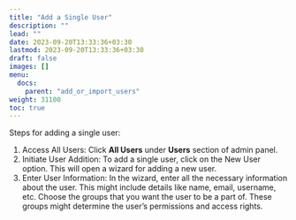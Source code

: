 ```yaml
---
title: "Add a Single User"
description: ""
lead: ""
date: 2023-09-20T13:33:36+03:30
lastmod: 2023-09-20T13:33:36+03:30
draft: false
images: []
menu:
  docs:
    parent: "add_or_import_users"
weight: 31100
toc: true
---
```


Steps for adding a single user:

1. Access All Users: Click **All Users** under **Users** section of admin panel.  
2. Initiate User Addition: To add a single user, click on the New User option. This will open a wizard for adding a new user.  
3. Enter User Information: In the wizard, enter all the necessary information about the user. This might include details like name, email, username, etc. Choose the groups that you want the user to be a part of. These groups might determine the user’s permissions and access rights.  
